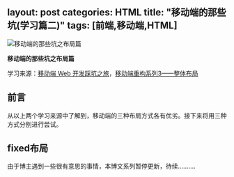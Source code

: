 layout: post
categories: HTML
title: "移动端的那些坑(学习篇二)"
tags: [前端,移动端,HTML]
---
![移动端的那些坑之布局篇](http://oltqt8zyb.bkt.clouddn.com/buju.png)  

**移动端的那些坑之布局篇**  

 学习来源：[移动端 Web 开发踩坑之旅](https://zhuanlan.zhihu.com/p/26141351)，[移动端重构系列3——整体布局](https://www.w3cplus.com/mobile/mobile-terminal-refactoring-mobile-layout.html)

<!-- more -->
前言
--
从以上两个学习来源中了解到，移动端的三种布局方式各有优劣。接下来将用三种方式分别进行尝试。  

fixed布局
-------


由于博主遇到一些很有意思的事情，本博文系列暂停更新，待续..........